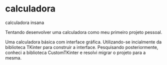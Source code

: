 # calculadora

calculadora insana

Tentando desenvolver uma calculadora como meu primeiro projeto pessoal.

Uma calculadora básica com interface gráfica. Utilizando-se incialmente da biblioteca TKinter para construir a interface.
Pesquisando posteriormente, conheci a biblioteca CustomTKinter e resolvi migrar o projeto para a mesma.
